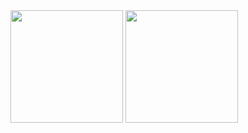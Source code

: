 <div>
  <img height="180em" src="https://github-readme-stats.vercel.app/api?username=euw3ll&show_icons=true&theme=onedark&include_all_commits=true"/>
  <img height="180em" src="https://github-readme-stats.vercel.app/api/top-langs/?username=euw3ll&layout=compact&langs_count=8&theme=onedark"/>
</div>


